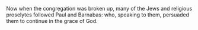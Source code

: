 Now when the congregation was broken up, many of the Jews and religious proselytes followed Paul and Barnabas: who, speaking to them, persuaded them to continue in the grace of God.
